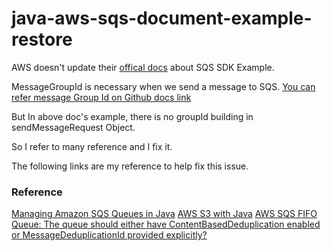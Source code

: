 # java-aws-sqs-document-example-restore

AWS doesn't update their [offical docs](https://docs.aws.amazon.com/AWSSimpleQueueService/latest/SQSDeveloperGuide/sqs-throughput-horizontal-scaling-and-batching.html) about SQS SDK Example.

MessageGroupId is necessary when we send a message to SQS. [You can refer message Group Id on Github docs link](https://github.com/awsdocs/amazon-sqs-developer-guide/blob/main/doc_source/using-messagegroupid-property.md)

But In above doc's example, there is no groupId building in sendMessageRequest Object.

So I refer to many reference and I fix it.

The following links are my reference to help fix this issue.

### Reference

[Managing Amazon SQS Queues in Java](https://www.baeldung.com/aws-queues-java)
[AWS S3 with Java](https://www.baeldung.com/aws-s3-java)
[AWS SQS FIFO Queue: The queue should either have ContentBasedDeduplication enabled or MessageDeduplicationId provided explicitly?](https://stackoverflow.com/questions/62655047/aws-sqs-fifo-queue-the-queue-should-either-have-contentbaseddeduplication-enabl)

